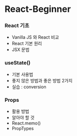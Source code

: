 # React-Beginner

### React 기초 
- Vanilla JS 와 React 비교
- React 기본 원리
- JSX 문법

### useState()
- 기본 사용법
- 좋지 않은 방법과 좋은 방법 2가지
- 실습 : conversion

### Props
- 활용 방법
- 알아야 할 것
- React.memo()
- PropTypes
